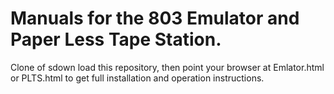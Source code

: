 #  Manuals for the 803 Emulator and Paper Less Tape Station.

Clone of sdown load this repository, then point your browser at Emlator.html or PLTS.html
to get full installation and operation instructions.


